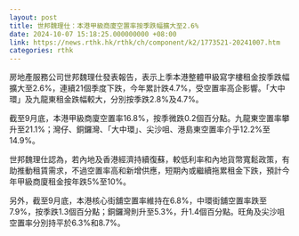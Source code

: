 ```yaml
---
layout: post
title: 世邦魏理仕：本港甲級商廈空置率按季跌幅擴大至2.6%
date: 2024-10-07 15:18:25.000000000 +08:00
link: https://news.rthk.hk/rthk/ch/component/k2/1773521-20241007.htm
categories: rthk
---
```


房地產服務公司世邦魏理仕發表報告，表示上季本港整體甲級寫字樓租金按季跌幅擴大至2.6%，連續21個季度下跌，今年累計跌4.7%，受空置率高企影響。「大中環」及九龍東租金跌幅較大，分別按季跌2.8%及4.7%。

截至9月底，本港甲級商廈空置率16.8%，按季微跌0.2個百分點。九龍東空置率攀升至21.1%；灣仔、銅鑼灣、「大中環」、尖沙咀、港島東空置率介乎12.2%至14.9%。

世邦魏理仕認為，若內地及香港經濟持續復蘇，較低利率和內地貨幣寬鬆政策，有助推動租賃需求，不過空置率高和新增供應，短期內或繼續拖累租金下跌，預計今年甲級商廈租金按年跌5%至10%。

另外，截至9月底，本港核心街舖空置率維持在6.8%，中環街舖空置率跌至7.9%，按季跌1.3個百分點；銅鑼灣則升至5.3%，升1.4個百分點。旺角及尖沙咀空置率分別持平於6.3%和8.7%。
